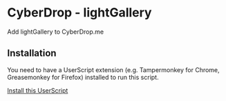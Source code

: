 # CyberDrop - lightGallery
Add lightGallery to CyberDrop.me


## Installation
You need to have a UserScript extension (e.g. Tampermonkey for Chrome, Greasemonkey for Firefox) installed to run this script.

[Install this UserScript](https://github.com/LenAnderson/CyberDrop-lightGallery/raw/master/CyberDrop_lightGallery.user.js)
